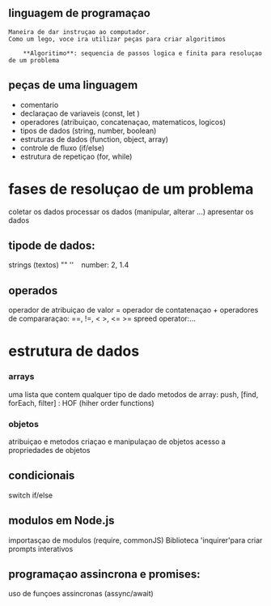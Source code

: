 
## linguagem de programaçao

    Maneira de dar instruçao ao computador.
    Como um lego, voce ira utilizar peças para criar algoritimos 

        **Algoritimo**: sequencia de passos logica e finita para resoluçao de um problema 

## peças de uma linguagem 
- comentario 
- declaraçao de variaveis (const, let )
- operadores (atribuiçao, concatenaçao, matematicos, logicos)
- tipos de dados (string, number, boolean)
- estruturas de dados (function, object, array)
- controle de fluxo (if/else)
- estrutura de repetiçao (for, while)

# fases de resoluçao de um problema 
coletar os dados 
processar os dados (manipular, alterar ...)
apresentar os dados 


## tipode de dados: 
strings (textos) "" '' ` `
number: 2, 1.4 

## operados 
operador de atribuiçao de valor = 
operador de contatenaçao + 
operadores de compararaçao: ==, !=, < >, <= >= 
spreed operator:...

# estrutura de dados 

### arrays 
uma lista que contem qualquer tipo de dado
metodos de array: push, [find, forEach, filter] : HOF (hiher order functions)

### objetos 

atribuiçao e metodos 
criaçao e manipulaçao de objetos 
acesso a propriedades de objetos


## condicionais 
switch
if/else

## modulos em Node.js

importasçao de modulos (require, commonJS)
Biblioteca 'inquirer'para criar prompts interativos 

## programaçao assincrona e promises:

uso de funçoes assincronas (assync/await)